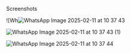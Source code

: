 Screenshots

![Wh![WhatsApp Image 2025-02-11 at 10 37 43](https://github.com/user-attachments/assets/533ebbaa-2650-4756-96be-34a075de81f4)


![WhatsApp Image 2025-02-11 at 10 37 43 (1)](https://github.com/user-attachments/assets/7a7b3dcf-b966-4abf-9595-cee1345db7b7)


![WhatsApp Image 2025-02-11 at 10 37 44](https://github.com/user-attachments/assets/348b97a6-de50-4912-a692-5bb7da43f74e)
